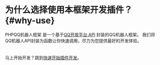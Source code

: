 # 为什么选择使用本框架开发插件？ {#why-use}

PHPQQ机器人框架 是一个基于[QQ开放平台 API](https://bot.q.qq.com/wiki/develop/api-v2/) 封装的QQ机器人框架。
我们将QQ机器人API封装为函数让你快速调用，尽力为您提供最好的开发体验。

<div class="tip custom-block" style="padding-top: 8px">

马上开始开发？跳到[快速开始插件开发](./get-started)。

</div>
